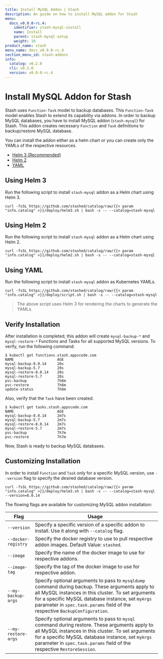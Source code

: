 ```yaml
---
title: Install MySQL Addon | Stash
description: An guide on how to install MySQL addon for Stash
menu:
  docs_v0.9.0-rc.4:
    identifier: stash-mysql-install
    name: Install
    parent: stash-mysql-setup
    weight: 10
product_name: stash
menu_name: docs_v0.9.0-rc.4
section_menu_id: stash-addons
info:
  catalog: v0.2.0
  cli: v0.3.0
  version: v0.9.0-rc.4
---
```


# Install MySQL Addon for Stash

Stash uses `Function-Task` model to backup databases. This `Function-Task` model enables Stash to extend its capability via addons. In order to backup MySQL databases, you have to install MySQL addon (`stash-mysql`) for Stash. This addon creates necessary `Function` and `Task` definitions to backup/restore MySQL database.

You can install the addon either as a helm chart or you can create only the YAMLs of the respective resources.

<ul class="nav nav-tabs" id="installerTab" role="tablist">
  <li class="nav-item">
    <a class="nav-link active" id="helm3-tab" data-toggle="tab" href="#helm3" role="tab" aria-controls="helm3" aria-selected="true">Helm 3 (Recommended)</a>
  </li>
  <li class="nav-item">
    <a class="nav-link" id="helm2-tab" data-toggle="tab" href="#helm2" role="tab" aria-controls="helm2" aria-selected="false">Helm 2</a>
  </li>
  <li class="nav-item">
    <a class="nav-link" id="script-tab" data-toggle="tab" href="#script" role="tab" aria-controls="script" aria-selected="false">YAML</a>
  </li>
</ul>
<div class="tab-content" id="installerTabContent">
  <div class="tab-pane fade show active" id="helm3" role="tabpanel" aria-labelledby="helm3-tab">

## Using Helm 3

Run the following script to install `stash-mysql` addon as a Helm chart using Helm 3.

```console
curl -fsSL https://github.com/stashed/catalog/raw/{{< param "info.catalog" >}}/deploy/helm3.sh | bash -s -- --catalog=stash-mysql
```

</div>
<div class="tab-pane fade" id="helm2" role="tabpanel" aria-labelledby="helm2-tab">

## Using Helm 2

Run the following script to install `stash-mysql` addon as a Helm chart using Helm 2.

```console
curl -fsSL https://github.com/stashed/catalog/raw/{{< param "info.catalog" >}}/deploy/helm2.sh | bash -s -- --catalog=stash-mysql
```

</div>
<div class="tab-pane fade" id="script" role="tabpanel" aria-labelledby="script-tab">

## Using YAML

Run the following script to install `stash-mysql` addon as Kubernetes YAMLs.

```console
curl -fsSL https://github.com/stashed/catalog/raw/{{< param "info.catalog" >}}/deploy/script.sh | bash -s -- --catalog=stash-mysql
```

>The above script uses Helm 3 for rendering the charts to generate the YAMLs.

</div>
</div>

## Verify Installation

After installation is completed, this addon will create `mysql-backup-*` and `mysql-restore-*` Functions and Tasks for all supported MySQL versions. To verify, run the following command:

```console
$ kubectl get functions.stash.appscode.com
NAME                    AGE
mysql-backup-8.0.14     20s
mysql-backup-5.7        20s
mysql-restore-8.0.14    20s
mysql-restore-5.7       20s
pvc-backup              7h6m
pvc-restore             7h6m
update-status           7h6m
```

Also, verify that the `Task` have been created.

```console
$ kubectl get tasks.stash.appscode.com
NAME                    AGE
mysql-backup-8.0.14     2m7s
mysql-backup-5.7        2m7s
mysql-restore-8.0.14    2m7s
mysql-restore-5.7       2m7s
pvc-backup              7h7m
pvc-restore             7h7m
```

Now, Stash is ready to backup MySQL databases.

## Customizing Installation

In order to install `Function` and `Task` only for a specific MySQL version, use `--version` flag to specify the desired database version.

```console
curl -fsSL https://github.com/stashed/catalog/raw/{{< param "info.catalog" >}}/deploy/helm3.sh | bash -s -- --catalog=stash-mysql --version=8.0.14
```

The flowing flags are available for customizing MySQL addon installation:

| Flag                | Usage                                                                                                                                                                                                                                                                                       |
| ------------------- | ------------------------------------------------------------------------------------------------------------------------------------------------------------------------------------------------------------------------------------------------------------------------------------------- |
| `--version`         | Specify a specific version of a specific addon to install. Use it along with `--catalog` flag.                                                                                                                                                                                              |
| `--docker-registry` | Specify the docker registry to use to pull respective addon images. Default Value: `stashed`.                                                                                                                                                                                               |
| `--image`           | Specify the name of the docker image to use for respective addons.                                                                                                                                                                                                                          |
| `--image-tag`       | Specify the tag of the docker image to use for respective addon.                                                                                                                                                                                                                            |
| `--my-backup-args`  | Specify optional arguments to pass to `mysqldump` command during backup. These arguments apply to all MySQL instances in this cluster. To set arguments for a specific MySQL database instance, set `myArgs` parameter in `spec.task.params` field of the respective `BackupConfiguration`. |
| `--my-restore-args` | Specify optional arguments to pass to `mysql` command during restore. These arguments apply to all MySQL instances in this cluster. To set arguments for a specific MySQL database instance, set `myArgs` parameter in `spec.task.params` field of the respective `RestoreSession`.         |
